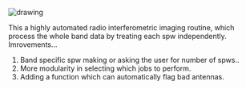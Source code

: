 ![drawing](https://github.com/user-attachments/assets/f98b6f76-dfa2-48be-99d8-5cab74cf92ea)

This a highly automated radio interferometric imaging routine, which process the whole band data by treating each spw independently. 
Imrovements...
1. Band specific spw making or asking the user for number of spws..
2. More modularity in selecting which jobs to perform.
3. Adding a function which can automatically flag bad antennas.
